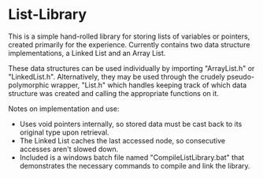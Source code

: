 List-Library
============

This is a simple hand-rolled library for storing lists of variables or pointers, created primarily for the experience.
Currently contains two data structure implementations, a Linked List and an Array List.

These data structures can be used individually by importing "ArrayList.h" or "LinkedList.h".
Alternatively, they may be used through the crudely pseudo-polymorphic wrapper, "List.h" which handles keeping track of which data structure was created and calling the appropriate functions on it.

Notes on implementation and use:
 - Uses void pointers internally, so stored data must be cast back to its original type upon retrieval.
 - The Linked List caches the last accessed node, so consecutive accesses aren't slowed down.
 - Included is a windows batch file named "CompileListLibrary.bat" that demonstrates the necessary commands to compile and link the library.
